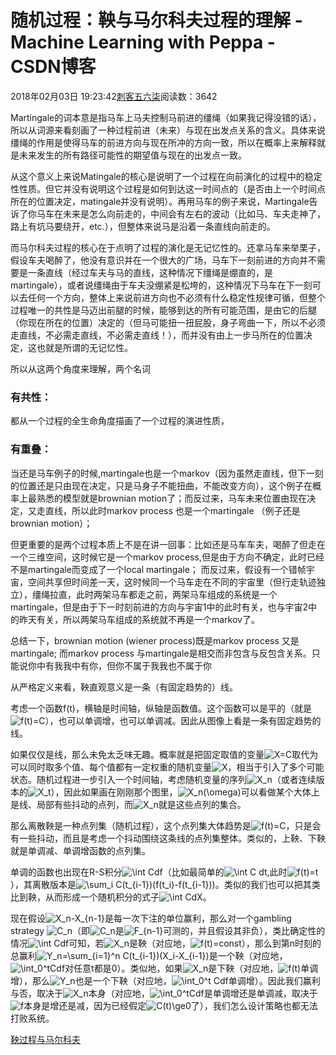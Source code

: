 # 随机过程：鞅与马尔科夫过程的理解 - Machine Learning with Peppa - CSDN博客





2018年02月03日 19:23:42[刺客五六柒](https://me.csdn.net/qq_39521554)阅读数：3642









Martingale的词本意是指马车上马夫控制马前进的缰绳（如果我记得没错的话），所以从词源来看刻画了一种过程前进（未来）与现在出发点关系的含义。具体来说缰绳的作用是使得马车的前进方向与现在所冲的方向一致，所以在概率上来解释就是未来发生的所有路径可能性的期望值与现在的出发点一致。

从这个意义上来说Matingale的核心是说明了一个过程在向前演化的过程中的稳定性性质。但它并没有说明这个过程是如何到达这一时间点的（是否由上一个时间点所在的位置决定，matingale并没有说明）。再用马车的例子来说，Martingale告诉了你马车在未来是怎么向前走的，中间会有左右的波动（比如马、车夫走神了，路上有坑马要绕开，etc.），但整体来说马是沿着一条直线向前走的。

而马尔科夫过程的核心在于点明了过程的演化是无记忆性的。还拿马车来举栗子，假设车夫喝醉了，他没有意识并在一个很大的广场，马车下一刻前进的方向并不需要是一条直线（经过车夫与马的直线，这种情况下缰绳是绷直的，是martingale），或者说缰绳由于车夫没绷紧是松垮的，这种情况下马车在下一刻可以去任何一个方向，整体上来说前进方向也不必须有什么稳定性规律可循，但整个过程唯一的共性是马迈出前腿的时候，能够到达的所有可能范围，是由它的后腿（你现在所在的位置）决定的（但马可能扭一扭屁股，身子弯曲一下，所以不必须走直线，不必需走直线，不必需走直线！），而并没有由上一步马所在的位置决定，这也就是所谓的无记忆性。

所以从这两个角度来理解，两个名词


### 有共性：



都从一个过程的全生命角度描画了一个过程的演进性质，

### 有重叠：

当还是马车例子的时候,martingale也是一个markov（因为虽然走直线，但下一刻的位置还是只由现在决定，只是马身子不能扭曲，不能改变方向），这个例子在概率上最熟悉的模型就是brownian motion了；而反过来，马车未来位置由现在决定，又走直线，所以此时markov process 也是一个martingale （例子还是brownian motion）；

但更重要的是两个过程本质上不是在讲一回事：比如还是马车车夫，喝醉了但走在一个三维空间，这时候它是一个markov process,但是由于方向不确定，此时已经不是martingale而变成了一个local martingale； 而反过来，假设有一个错帧宇宙，空间共享但时间差一天，这时候同一个马车走在不同的宇宙里（但行走轨迹独立），缰绳拉直，此时两架马车都走之前，两架马车组成的系统是一个martingale，但是由于下一时刻前进的方向与宇宙1中的此时有关，也与宇宙2中的昨天有关，所以两架马车组成的系统就不再是一个markov了。

总结一下，brownian motion (wiener process)既是markov process 又是 martingale; 而markov process 与martingale是相交而非包含与反包含关系。只能说你中有我我中有你，但你不属于我我也不属于你





从严格定义来看，鞅直观意义是一条（有固定趋势的）线。


考虑一个函数f(t)，横轴是时间轴，纵轴是函数值。这个函数可以是平的（就是![f(t)=C](https://www.zhihu.com/equation?tex=f%28t%29%3DC)），也可以单调增，也可以单调减。因此从图像上看是一条有固定趋势的线。

如果仅仅是线，那么未免太乏味无趣。概率就是把固定取值的变量![X=C](https://www.zhihu.com/equation?tex=X%3DC)取代为可以同时取多个值、每个值都有一定权重的随机变量![X](https://www.zhihu.com/equation?tex=X)，相当于引入了多个可能状态。随机过程进一步引入一个时间轴，考虑随机变量的序列![X_n](https://www.zhihu.com/equation?tex=X_n)（或者连续版本的![X_t](https://www.zhihu.com/equation?tex=X_t)），因此如果画在刚刚那个图里，![X_n(\omega)](https://www.zhihu.com/equation?tex=X_n%28%5Comega%29)可以看做某个大体上是线、局部有些抖动的点列，而![X_n](https://www.zhihu.com/equation?tex=X_n)就是这些点列的集合。

那么离散鞅是一种点列集（随机过程），这个点列集大体趋势是![f(t)=C](https://www.zhihu.com/equation?tex=f%28t%29%3DC)，只是会有一些抖动，而且是考虑一个抖动围绕这条线的点列集整体。类似的，上鞅、下鞅就是单调减、单调增函数的点列集。

单调的函数也出现在R-S积分![\int Cdf](https://www.zhihu.com/equation?tex=%5Cint+Cdf)（比如最简单的![\int C dt](https://www.zhihu.com/equation?tex=%5Cint+C+dt),此时![f(t)=t](https://www.zhihu.com/equation?tex=f%28t%29%3Dt)），其离散版本是![\sum_i C(t_{i-1})(f(t_i)-f(t_{i-1}))](https://www.zhihu.com/equation?tex=%5Csum_i+C%28t_%7Bi-1%7D%29%28f%28t_i%29-f%28t_%7Bi-1%7D%29%29)。类似的我们也可以把其类比到鞅，从而形成一个随机积分的式子![\int CdX](https://www.zhihu.com/equation?tex=%5Cint+CdX)。

现在假设![X_n-X_{n-1}](https://www.zhihu.com/equation?tex=X_n-X_%7Bn-1%7D)是每一次下注的单位赢利，那么对一个gambling strategy
![C_n](https://www.zhihu.com/equation?tex=C_n)（即![C_n](https://www.zhihu.com/equation?tex=C_n)是![F_{n-1}](https://www.zhihu.com/equation?tex=F_%7Bn-1%7D)可测的，并且假设其非负），类比确定性的情况![\int Cdf](https://www.zhihu.com/equation?tex=%5Cint+Cdf)可知，若![X_n](https://www.zhihu.com/equation?tex=X_n)是鞅（对应地，![f(t)=const](https://www.zhihu.com/equation?tex=f%28t%29%3Dconst)），那么到第n时刻的总赢利![Y_n=\sum_{i=1}^n C(t_{i-1})(X_i-X_{i-1})](https://www.zhihu.com/equation?tex=Y_n%3D%5Csum_%7Bi%3D1%7D%5En+C%28t_%7Bi-1%7D%29%28X_i-X_%7Bi-1%7D%29)是一个鞅（对应地，![\int_0^tCdf](https://www.zhihu.com/equation?tex=%5Cint_0%5EtCdf)对任意t都是0）。类似地，如果![X_n](https://www.zhihu.com/equation?tex=X_n)是下鞅（对应地，![f(t)](https://www.zhihu.com/equation?tex=f%28t%29)单调增），那么![Y_n](https://www.zhihu.com/equation?tex=Y_n)也是一个下鞅（对应地，![\int_0^t Cdf](https://www.zhihu.com/equation?tex=%5Cint_0%5Et+Cdf)单调增）。因此我们赢利与否，取决于![X_n](https://www.zhihu.com/equation?tex=X_n)本身（对应地，![\int_0^tCdf](https://www.zhihu.com/equation?tex=%5Cint_0%5EtCdf)是单调增还是单调减，取决于![f](https://www.zhihu.com/equation?tex=f)本身是增还是减，因为已经假定![C(t)\ge0](https://www.zhihu.com/equation?tex=C%28t%29%5Cge0)了），我们怎么设计策略也都无法打败系统。






[鞅过程与马尔科夫]()




